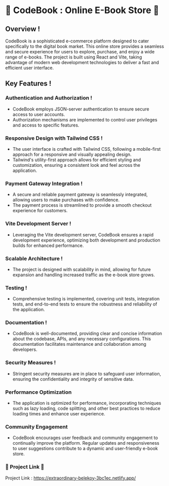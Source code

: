 # 🧡 CodeBook : Online E-Book Store 🚀
## Overview !
CodeBook is a sophisticated e-commerce platform designed to cater specifically to the digital book market. This online store provides a seamless and secure experience for users to explore, purchase, and enjoy a wide range of e-books. The project is built using React and Vite, taking advantage of modern web development technologies to deliver a fast and efficient user interface.

## Key Features !

### Authentication and Authorization !

- CodeBook employs JSON-server authentication to ensure secure access to user accounts.
- Authorization mechanisms are implemented to control user privileges and access to specific features.
### Responsive Design with Tailwind CSS !

- The user interface is crafted with Tailwind CSS, following a mobile-first approach for a responsive and visually appealing design.
- Tailwind's utility-first approach allows for efficient styling and customization, ensuring a consistent look and feel across the application.
### Payment Gateway Integration !

- A secure and reliable payment gateway is seamlessly integrated, allowing users to make purchases with confidence.
- The payment process is streamlined to provide a smooth checkout experience for customers.
### Vite Development Server !

- Leveraging the Vite development server, CodeBook ensures a rapid development experience, optimizing both development and production builds for enhanced performance.
### Scalable Architecture !

- The project is designed with scalability in mind, allowing for future expansion and handling increased traffic as the e-book store grows.
### Testing !

- Comprehensive testing is implemented, covering unit tests, integration tests, and end-to-end tests to ensure the robustness and reliability of the application.
### Documentation !

- CodeBook is well-documented, providing clear and concise information about the codebase, APIs, and any necessary configurations. This documentation facilitates maintenance and collaboration among developers.
### Security Measures !

- Stringent security measures are in place to safeguard user information, ensuring the confidentiality and integrity of sensitive data.
### Performance Optimization

- The application is optimized for performance, incorporating techniques such as lazy loading, code splitting, and other best practices to reduce loading times and enhance user experience.
### Community Engagement

- CodeBook encourages user feedback and community engagement to continually improve the platform. Regular updates and responsiveness to user suggestions contribute to a dynamic and user-friendly e-book store.
### 🚀 Project Link 🎉
Project Link : https://extraordinary-belekoy-3bc1ec.netlify.app/
